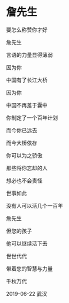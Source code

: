 # 詹先生

要怎么称赞你才好

詹先生

言语的力量显得薄弱

因为你

中国有了长江大桥

因为你

中国不再羞于囊中





你制定了一个百年计划

而今你已远去

而今大桥依存

你可以为之骄傲



那些将你忘却的人

想必也不会责怪

世事如此



没有人可以活几个一百年

詹先生

但您的孩子

他可以继续活下去

世世代代

带着您的智慧与力量

千秋万代


2019-06-22 武汉
